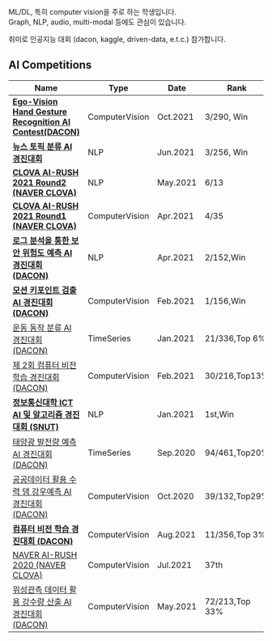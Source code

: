 ML/DL, 특히 computer vision을 주로 하는 학생입니다.  
Graph, NLP, audio, multi-modal 등에도 관심이 있습니다.

취미로 인공지능 대회 (dacon, kaggle, driven-data, e.t.c.) 참가합니다.

## AI Competitions

|Name|Type|Date|Rank|
|---|---|---|---|
|**[Ego-Vision Hand Gesture Recognition AI Contest(DACON)](https://github.com/Kitsunetic/dacon-hand-gesture-public.git)**|ComputerVision|Oct.2021|3/290, Win|
|**[뉴스 토픽 분류 AI 경진대회](https://dacon.io/competitions/official/235747/codeshare/3072)**|NLP|Jun.2021|3/256, Win|
|**[CLOVA AI-RUSH 2021 Round2 (NAVER CLOVA)](https://campaign.naver.com/clova_airush/)**|NLP|May.2021|6/13|
|**[CLOVA AI-RUSH 2021 Round1 (NAVER CLOVA)](https://campaign.naver.com/clova_airush/)**|ComputerVision|Apr.2021|4/35|
|**[로그 분석을 통한 보안 위험도 예측 AI 경진대회 (DACON)](https://www.notion.so/AI-c40fcfd708ad4d66b97f6209eeb2c8e7)**|NLP|Apr.2021|2/152,Win|
|**[모션 키포인트 검출 AI 경진대회 (DACON)](https://www.notion.so/AI-54065ab4da62480f9ea595373c6f6454)**|ComputerVision|Feb.2021|1/156,Win|
|<a href="https://dacon.io/competitions/official/235689/overview/description" target="_blank">운동 동작 분류 AI 경진대회 (DACON)</a>|TimeSeries|Jan.2021|21/336,Top 6%|
|<a href="https://dacon.io/competitions/official/235697/overview/description" target="_blank">제 2회 컴퓨터 비전 학습 경진대회 (DACON)</a>|ComputerVision|Feb.2021|30/216,Top13%|
|<a href="https://programmers.co.kr/competitions/747/2021-seoultech-cse-challenge" target="_blank"><b>정보통신대학 ICT AI 및 알고리즘 경진대회 (SNUT)</b></a>|NLP|Jan.2021|1st,Win|
|<a href="https://dacon.io/competitions/official/235680/overview/description" target="_blank">태양광 발전량 예측 AI 경진대회 (DACON)</a>|TimeSeries|Sep.2020|94/461,Top20%|
|<a href="https://dacon.io/competitions/official/235646/overview/description" target="_blank">공공데이터 활용 수력 댐 강우예측 AI 경진대회 (DACON)</a>|ComputerVision|Oct.2020|39/132,Top29%|
|<a href="https://dacon.io/competitions/official/235626/overview/description" target="_blank"><b>컴퓨터 비전 학습 경진대회 (DACON)</b></a>|ComputerVision|Aug.2021|11/356,Top 3%|
|<a href="https://campaign.naver.com/airush/" target="_blank">NAVER AI-RUSH 2020 (NAVER CLOVA)</a>|ComputerVision|Jul.2021|37th|
|<a href="https://dacon.io/competitions/official/235591/overview/description" target="_blank">위성관측 데이터 활용 강수량 산출 AI 경진대회 (DACON)</a>|ComputerVision|May.2021|72/213,Top 33%|

<!--
![ProfileCounter](https://komarev.com/ghpvc/?username=kitsunetic&color=green)  
From 2020.12.28.
-->

<!--
[![Kitsunetic's GitHub stats](https://github-readme-stats.vercel.app/api?username=kitsunetic&count_private=false)](https://github.com/anuraghazra/github-readme-stats)
-->

<!--
![](./img/stat2021-04-14.png)
-->

<!--
[![Top Langs](https://github-readme-stats.vercel.app/api/top-langs/?username=Kitsunetic&layout=compact&bg_color=30,F9A5FF,75C8FF&title_color=E9E9E9&text_color=E9E9E9)](https://github.com/anuraghazra/github-readme-stats)
-->
<!-- Why verilog is first place?? -->

